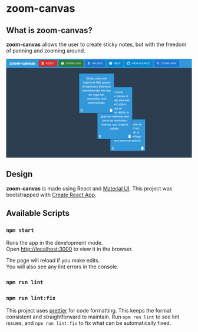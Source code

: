 # zoom-canvas

## What is zoom-canvas?

__zoom-canvas__ allows the user to create sticky notes, but with the freedom of panning and zooming around.

![GIF showing creation of a note, moving the note, and panning the screen](docs/zoom-demo.gif)

## Design

__zoom-canvas__ is made using React and [Material UI](https://mui.com/material-ui/). This project was bootstrapped with [Create React App](https://github.com/facebook/create-react-app).

## Available Scripts
### `npm start`

Runs the app in the development mode.\
Open [http://localhost:3000](http://localhost:3000) to view it in the browser.

The page will reload if you make edits.\
You will also see any lint errors in the console.

### `npm run lint`
### `npm run lint:fix`

This project uses [prettier](https://prettier.io/) for code formatting. This keeps the format consistent and straightforward to maintain. Run `npm run lint` to see lint issues, and `npm run lint:fix` to fix what can be automatically fixed.

